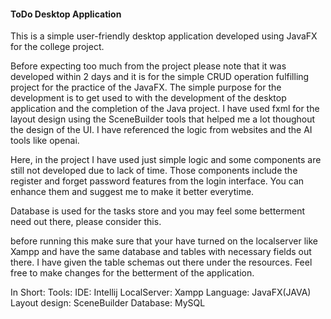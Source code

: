 <h4>ToDo Desktop Application</h4>

This is a simple user-friendly desktop application developed using JavaFX for the college project.

Before expecting too much from the project please note that it was developed within 2 days and it is for the simple CRUD
operation fulfilling project for the practice of the JavaFX.
The simple purpose for the development is to get used to with the development of the desktop application and the 
completion of the Java project.
I have used fxml for the layout design using the SceneBuilder tools that helped me a lot thoughout the design of 
the UI.
I have referenced the logic from websites and the AI tools like openai. 



Here, in the project I have used just simple logic and some components are still not developed due to lack of time.
Those components include the register and forget password features from the login interface.
You can enhance them and suggest me to make it better everytime.

Database is used for the tasks store and you may feel some betterment need out there, please consider this.

before running this make sure that your have turned on the localserver like Xampp and have the same database and tables 
with necessary fields out there. I have given the table schemas out there under the resources.
Feel free to make changes for the betterment of the application.


In Short:
Tools:
IDE: Intellij
LocalServer: Xampp
Language: JavaFX(JAVA)
Layout design: SceneBuilder
Database: MySQL


